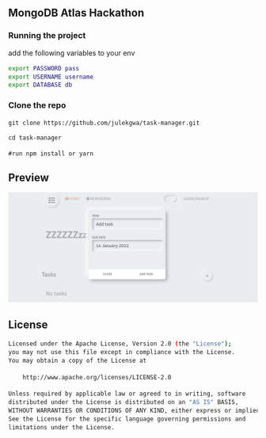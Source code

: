 
## MongoDB Atlas Hackathon

### Running the project

add the following variables to your env

```bash
export PASSWORD pass
export USERNAME username
export DATABASE db
```

### Clone the repo
```
git clone https://github.com/julekgwa/task-manager.git
```

```
cd task-manager

#run npm install or yarn

```

## Preview

![preview](images/task.png)

## License
```bash
Licensed under the Apache License, Version 2.0 (the "License");
you may not use this file except in compliance with the License.
You may obtain a copy of the License at

    http://www.apache.org/licenses/LICENSE-2.0

Unless required by applicable law or agreed to in writing, software
distributed under the License is distributed on an "AS IS" BASIS,
WITHOUT WARRANTIES OR CONDITIONS OF ANY KIND, either express or implied.
See the License for the specific language governing permissions and
limitations under the License.